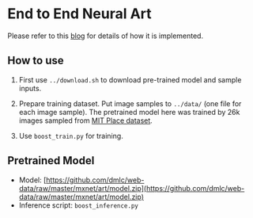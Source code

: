 <!--- Licensed to the Apache Software Foundation (ASF) under one -->
<!--- or more contributor license agreements.  See the NOTICE file -->
<!--- distributed with this work for additional information -->
<!--- regarding copyright ownership.  The ASF licenses this file -->
<!--- to you under the Apache License, Version 2.0 (the -->
<!--- "License"); you may not use this file except in compliance -->
<!--- with the License.  You may obtain a copy of the License at -->

<!---   http://www.apache.org/licenses/LICENSE-2.0 -->

<!--- Unless required by applicable law or agreed to in writing, -->
<!--- software distributed under the License is distributed on an -->
<!--- "AS IS" BASIS, WITHOUT WARRANTIES OR CONDITIONS OF ANY -->
<!--- KIND, either express or implied.  See the License for the -->
<!--- specific language governing permissions and limitations -->
<!--- under the License. -->

# End to End Neural Art

Please refer to this [blog](#) for details of how it is implemented.

## How to use


1. First use `../download.sh` to download pre-trained model and sample inputs.

2. Prepare training dataset. Put image samples to `../data/` (one file for each image sample). The pretrained model here was trained by 26k images sampled from [MIT Place dataset](http://places.csail.mit.edu).

3. Use `boost_train.py` for training.

## Pretrained Model

- Model: [https://github.com/dmlc/web-data/raw/master/mxnet/art/model.zip](https://github.com/dmlc/web-data/raw/master/mxnet/art/model.zip)
- Inference script: `boost_inference.py`
